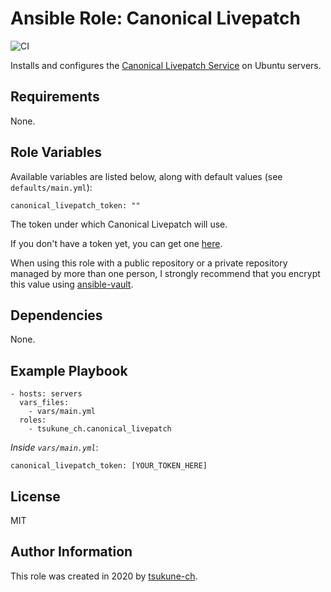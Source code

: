 # Ansible Role: Canonical Livepatch

![CI](https://github.com/tsukune-ch/ansible-role-canonical_livepatch/workflows/CI/badge.svg?branch=master)

Installs and configures the [Canonical Livepatch Service](https://ubuntu.com/livepatch) on Ubuntu servers.

## Requirements

None.

## Role Variables

Available variables are listed below, along with default values (see `defaults/main.yml`):

    canonical_livepatch_token: ""

The token under which Canonical Livepatch will use.

If you don't have a token yet, you can get one [here](https://auth.livepatch.canonical.com/).

When using this role with a public repository or a private repository managed by more than one person,
I strongly recommend that you encrypt this value using [ansible-vault](https://docs.ansible.com/ansible/latest/user_guide/vault.html).

## Dependencies

None.

## Example Playbook

    - hosts: servers
      vars_files:
        - vars/main.yml
      roles:
        - tsukune_ch.canonical_livepatch

*Inside `vars/main.yml`*:

    canonical_livepatch_token: [YOUR_TOKEN_HERE]

## License

MIT

## Author Information

This role was created in 2020 by [tsukune-ch](https://github.com/tsukune-ch).
